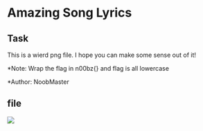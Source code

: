 # **Amazing Song Lyrics**
## **Task**
This is a wierd png file. I hope you can make some sense out of it!

*Note: Wrap the flag in n00bz{} and flag is all lowercase

*Author: NoobMaster

## **file**
![](/chall.png)
